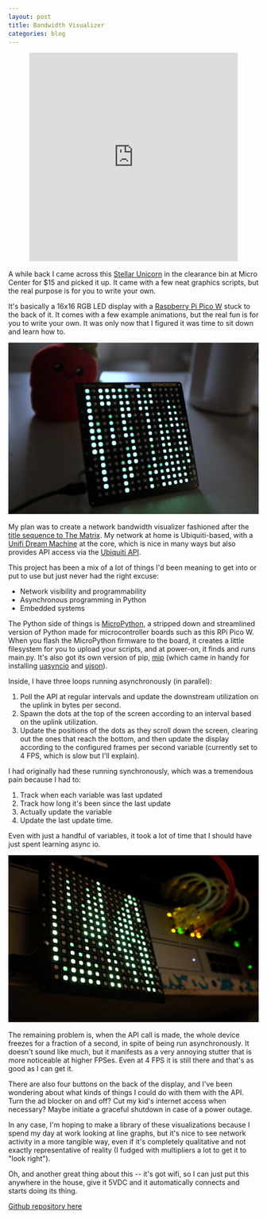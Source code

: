 ```yaml
---
layout: post
title: Bandwidth Visualizer
categories: blog
---
```


<p style="text-align:center;">
<iframe width="420" height="420" src="https://youtube.com/embed/PvReemZQBMc?si=URhuCU08FmaoV6Wv" title="YouTube video player" frameborder="0" allow="accelerometer; autoplay; clipboard-write; encrypted-media; gyroscope; picture-in-picture; web-share" referrerpolicy="strict-origin-when-cross-origin" allowfullscreen></iframe>
</p>


A while back I came across this [Stellar Unicorn](https://shop.pimoroni.com/products/space-unicorns) in the clearance bin at Micro Center for $15 and picked it up.  It came with a few neat graphics scripts, but the real purpose is for you to write your own.

It's basically a 16x16 RGB LED display with a [Raspberry Pi Pico W](https://www.raspberrypi.com/documentation/microcontrollers/pico-series.html) stuck to the back of it.  It comes with a few example animations, but the real fun is for you to write your own.  It was only now that I figured it was time to sit down and learn how to.

![matrix](/assets/matrix1.jpg)

My plan was to create a network bandwidth visualizer fashioned after the [title sequence to The Matrix](https://www.youtube.com/watch?v=kIXNpePYzZU).  My network at home is Ubiquiti-based, with a [Unifi Dream Machine](https://www.ui.com/me/en/cloud-gateways/large-scale) at the core, which is nice in many ways but also provides API access via the [Ubiquiti API](https://developer.ui.com/site-manager-api/gettingstarted).

This project has been a mix of a lot of things I'd been meaning to get into or put to use but just never had the right excuse:
- Network visibility and programmability
- Asynchronous programming in Python
- Embedded systems

The Python side of things is [MicroPython](https://micropython.org/download/RPI_PICO_W/), a stripped down and streamlined version of Python made for microcontroller boards such as this RPi Pico W.  When you flash the MicroPython firmware to the board, it creates a little filesystem for you to upload your scripts, and at power-on, it finds and runs main.py.  It's also got its own version of pip, [mip](https://docs.micropython.org/en/latest/reference/packages.html) (which came in handy for installing [uasyncio](https://docs.micropython.org/en/v1.14/library/uasyncio.html) and [ujson](https://docs.micropython.org/en/v1.15/library/ujson.html)).


Inside, I have three loops running asynchronously (in parallel):
1. Poll the API at regular intervals and update the downstream utilization on the uplink in bytes per second. 
2. Spawn the dots at the top of the screen according to an interval based on the uplink utilization.  
3. Update the positions of the dots as they scroll down the screen, clearing out the ones that reach the bottom, and then update the display according to the configured frames per second variable (currently set to 4 FPS, which is slow but I'll explain).

I had originally had these running synchronously, which was a tremendous pain because I had to:
1. Track when each variable was last updated
2. Track how long it's been since the last update
3. Actually update the variable
4. Update the last update time.

Even with just a handful of variables, it took a lot of time that I should have just spent learning async io.

![matrix2](/assets/matrix2.jpg)

The remaining problem is, when the API call is made, the whole device freezes for a fraction of a second, in spite of being run asynchronously.  It doesn't sound like much, but it manifests as a very annoying stutter that is more noticeable at higher FPSes.  Even at 4 FPS it is still there and that's as good as I can get it.

There are also four buttons on the back of the display, and I've been wondering about what kinds of things I could do with them with the API.  Turn the ad blocker on and off?  Cut my kid's internet access when necessary?  Maybe initiate a graceful shutdown in case of a power outage.

In any case, I'm hoping to make a library of these visualizations because I spend my day at work looking at line graphs, but it's nice to see network activity in a more tangible way, even if it's completely qualitative and not exactly representative of reality (I fudged with multipliers a lot to get it to "look right").

Oh, and another great thing about this -- it's got wifi, so I can just put this anywhere in the house, give it 5VDC and it automatically connects and starts doing its thing.

[Github repository here](https://github.com/2fivefive/stellar-unicorn-viz)
